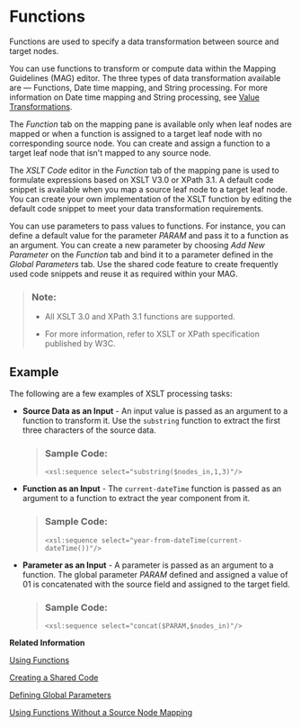 <!-- loio2ea22d0fbc14405b82e77b12fb24f3a1 -->

# Functions

Functions are used to specify a data transformation between source and target nodes.

You can use functions to transform or compute data within the Mapping Guidelines \(MAG\) editor. The three types of data transformation available are — Functions, Date time mapping, and String processing. For more information on Date time mapping and String processing, see [Value Transformations](value-transformations-19f8374.md).

The *Function* tab on the mapping pane is available only when leaf nodes are mapped or when a function is assigned to a target leaf node with no corresponding source node. You can create and assign a function to a target leaf node that isn't mapped to any source node.

The *XSLT Code* editor in the *Function* tab of the mapping pane is used to formulate expressions based on XSLT V3.0 or XPath 3.1. A default code snippet is available when you map a source leaf node to a target leaf node. You can create your own implementation of the XSLT function by editing the default code snippet to meet your data transformation requirements.

You can use parameters to pass values to functions. For instance, you can define a default value for the parameter *PARAM* and pass it to a function as an argument. You can create a new parameter by choosing *Add New Parameter* on the *Function* tab and bind it to a parameter defined in the *Global Parameters* tab. Use the shared code feature to create frequently used code snippets and reuse it as required within your MAG.

> ### Note:  
> -   All XSLT 3.0 and XPath 3.1 functions are supported.
> 
> -   For more information, refer to XSLT or XPath specification published by W3C.



## Example

The following are a few examples of XSLT processing tasks:

-   **Source Data as an Input** - An input value is passed as an argument to a function to transform it. Use the `substring` function to extract the first three characters of the source data.

    > ### Sample Code:  
    > ```
    > <xsl:sequence select="substring($nodes_in,1,3)"/>
    > ```

-   **Function as an Input** - The `current-dateTime` function is passed as an argument to a function to extract the year component from it.

    > ### Sample Code:  
    > ```
    > <xsl:sequence select="year-from-dateTime(current-dateTime())"/>
    > ```

-   **Parameter as an Input** - A parameter is passed as an argument to a function. The global parameter *PARAM* defined and assigned a value of 01 is concatenated with the source field and assigned to the target field.

    > ### Sample Code:  
    > ```
    > <xsl:sequence select="concat($PARAM,$nodes_in)"/>
    > ```


**Related Information**  


[Using Functions](using-functions-2a1e53a.md "Use functions to specify a data transformation between source and target nodes within the Mapping Guidelines (MAG) editor.")

[Creating a Shared Code](creating-a-shared-code-e951f66.md "Create frequently used code snippets and reuse it as required within your Mapping Guidelines (MAG).")

[Defining Global Parameters](defining-global-parameters-62fe053.md "You can use Global Parameters tab to create and define reusable parameters within your Mapping Guideline (MAG).")

[Using Functions Without a Source Node Mapping](using-functions-without-a-source-node-mapping-5722493.md "Create and assign a function to a target leaf node with no corresponding source node mapping.")

